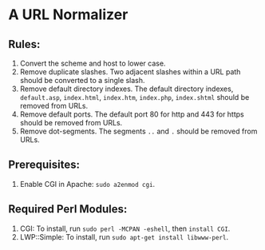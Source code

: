 # A URL Normalizer
## Rules:
1. Convert the scheme and host to lower case.
1. Remove duplicate slashes. Two adjacent slashes within a URL path should be converted to a single slash.
1. Remove default directory indexes. The default directory indexes, `default.asp`, `index.html`, `index.htm`, `index.php`, `index.shtml` should be removed from URLs.
1. Remove default ports. The default port 80 for http and 443 for https should be removed from URLs.
1. Remove dot-segments. The segments `..` and `.` should be removed from URLs.
## Prerequisites:
1. Enable CGI in Apache: `sudo a2enmod cgi`.
## Required Perl Modules:
1. CGI: To install, run `sudo perl -MCPAN -eshell`, then `install CGI`.
1. LWP::Simple: To install, run `sudo apt-get install libwww-perl`.
